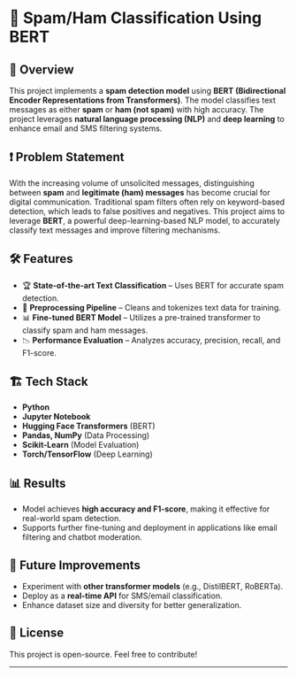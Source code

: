 # 📩 Spam/Ham Classification Using BERT  

## 🚀 Overview  
This project implements a **spam detection model** using **BERT (Bidirectional Encoder Representations from Transformers)**. The model classifies text messages as either **spam** or **ham (not spam)** with high accuracy. The project leverages **natural language processing (NLP)** and **deep learning** to enhance email and SMS filtering systems.  

## ❗ Problem Statement  
With the increasing volume of unsolicited messages, distinguishing between **spam** and **legitimate (ham) messages** has become crucial for digital communication. Traditional spam filters often rely on keyword-based detection, which leads to false positives and negatives. This project aims to leverage **BERT**, a powerful deep-learning-based NLP model, to accurately classify text messages and improve filtering mechanisms.  

## 🛠️ Features  
- 🏆 **State-of-the-art Text Classification** – Uses BERT for accurate spam detection.  
- 🔎 **Preprocessing Pipeline** – Cleans and tokenizes text data for training.  
- 📊 **Fine-tuned BERT Model** – Utilizes a pre-trained transformer to classify spam and ham messages.  
- 📉 **Performance Evaluation** – Analyzes accuracy, precision, recall, and F1-score.  

## 🏗️ Tech Stack  
- **Python**  
- **Jupyter Notebook**  
- **Hugging Face Transformers** (BERT)  
- **Pandas, NumPy** (Data Processing)  
- **Scikit-Learn** (Model Evaluation)  
- **Torch/TensorFlow** (Deep Learning)  

## 📊 Results  
- Model achieves **high accuracy and F1-score**, making it effective for real-world spam detection.  
- Supports further fine-tuning and deployment in applications like email filtering and chatbot moderation.  

## 🔮 Future Improvements  
- Experiment with **other transformer models** (e.g., DistilBERT, RoBERTa).  
- Deploy as a **real-time API** for SMS/email classification.  
- Enhance dataset size and diversity for better generalization.  

## 📜 License  
This project is open-source. Feel free to contribute!  

---
